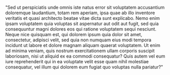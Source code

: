"Sed ut perspiciatis unde omnis iste natus error sit voluptatem accusantium doloremque laudantium, totam rem aperiam, 
ipsa quae ab illo inventore veritatis et quasi architecto beatae vitae dicta sunt explicabo. Nemo enim ipsam voluptatem 
quia voluptas sit aspernatur aut odit aut fugit, sed quia consequuntur magni dolores eos qui ratione voluptatem sequi nesciunt. 
Neque nice quisquam est, qui dolorem ipsum quia dolor sit amet, consectetur, adipisci velit, sed quia non numquam 
eius modi tempora incidunt ut labore et dolore magnam aliquam quaerat voluptatem. Ut enim ad
minima veniam, quis nostrum exercitationem ullam corporis suscipit laboriosam, nisi ut aliquid 
ex ea commodi consequatur? Quis autem vel eum iure reprehenderit
qui in ea voluptate velit esse quam nihil molestiae consequatur, vel illum qui dolorem eum 
fugiat quo voluptas nulla pariatur?"